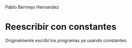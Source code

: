 Pablo Bermejo Hernandez

# Reescribir con constantes

Originalmente escribí los programas ya usando constantes.
